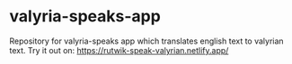 # valyria-speaks-app
 Repository for valyria-speaks app which translates english text to valyrian text.
 Try it out on: https://rutwik-speak-valyrian.netlify.app/
